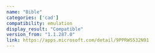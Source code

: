 ```yaml
---
name: "Bible"
categories: ['cad']
compatibility: emulation
display_result: "Compatible"
version_from: "1.1.287.0"
link: https://apps.microsoft.com/detail/9PPRWS532N91
---
```

